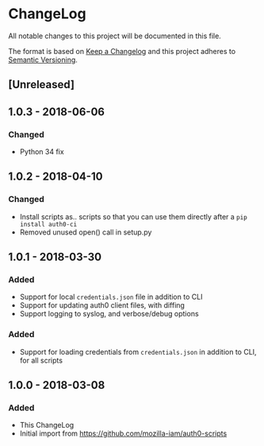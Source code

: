 # ChangeLog 
All notable changes to this project will be documented in this file.

The format is based on [Keep a Changelog](http://keepachangelog.com/en/1.0.0/)
and this project adheres to [Semantic Versioning](http://semver.org/spec/v2.0.0.html).

## [Unreleased]

## 1.0.3 - 2018-06-06
### Changed

- Python 34 fix

## 1.0.2 - 2018-04-10
### Changed
- Install scripts as.. scripts so that you can use them directly after a `pip install auth0-ci`
- Removed unused open() call in setup.py

## 1.0.1 - 2018-03-30
### Added
- Support for local `credentials.json` file in addition to CLI
- Support for updating auth0 client files, with diffing
- Support logging to syslog, and verbose/debug options

### Added
- Support for loading credentials from `credentials.json` in addition to CLI, for all scripts

## 1.0.0 - 2018-03-08
### Added
- This ChangeLog
- Initial import from https://github.com/mozilla-iam/auth0-scripts
